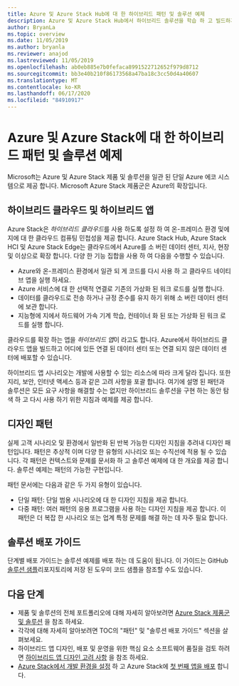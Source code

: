 ```yaml
---
title: Azure 및 Azure Stack Hub에 대 한 하이브리드 패턴 및 솔루션 예제
description: Azure 및 Azure Stack Hub에서 하이브리드 솔루션을 학습 하 고 빌드하기 위한 하이브리드 패턴 및 솔루션 예제에 대 한 개요입니다.
author: BryanLa
ms.topic: overview
ms.date: 11/05/2019
ms.author: bryanla
ms.reviewer: anajod
ms.lastreviewed: 11/05/2019
ms.openlocfilehash: ab0eb885e7b0fefaca8991522712652f979d8712
ms.sourcegitcommit: bb3e40b210f86173568a47ba18c3cc50d4a40607
ms.translationtype: MT
ms.contentlocale: ko-KR
ms.lasthandoff: 06/17/2020
ms.locfileid: "84910917"
---
```

# <a name="hybrid-patterns-and-solution-examples-for-azure-and-azure-stack"></a>Azure 및 Azure Stack에 대 한 하이브리드 패턴 및 솔루션 예제

Microsoft는 Azure 및 Azure Stack 제품 및 솔루션을 일관 된 단일 Azure 에코 시스템으로 제공 합니다. Microsoft Azure Stack 제품군은 Azure의 확장입니다.

## <a name="the-hybrid-cloud-and-hybrid-apps"></a>하이브리드 클라우드 및 하이브리드 앱

Azure Stack은 *하이브리드 클라우드*를 사용 하도록 설정 하 여 온-프레미스 환경 및에 지에 대 한 클라우드 컴퓨팅 민첩성을 제공 합니다. Azure Stack Hub, Azure Stack HCI 및 Azure Stack Edge는 클라우드에서 Azure를 소 버린 데이터 센터, 지사, 현장 및 이상으로 확장 합니다. 다양 한 기능 집합을 사용 하 여 다음을 수행할 수 있습니다.

- Azure와 온-프레미스 환경에서 일관 되 게 코드를 다시 사용 하 고 클라우드 네이티브 앱을 실행 하세요.
- Azure 서비스에 대 한 선택적 연결로 기존의 가상화 된 워크 로드를 실행 합니다.
- 데이터를 클라우드로 전송 하거나 규정 준수를 유지 하기 위해 소 버린 데이터 센터에 보관 합니다.
- 지능형에 지에서 하드웨어 가속 기계 학습, 컨테이너 화 된 또는 가상화 된 워크 로드를 실행 합니다.

클라우드를 확장 하는 앱을 *하이브리드 앱*이 라고도 합니다. Azure에서 하이브리드 클라우드 앱을 빌드하고 어디에 있든 연결 된 데이터 센터 또는 연결 되지 않은 데이터 센터에 배포할 수 있습니다.

하이브리드 앱 시나리오는 개발에 사용할 수 있는 리소스에 따라 크게 달라 집니다. 또한 지리, 보안, 인터넷 액세스 등과 같은 고려 사항을 포괄 합니다. 여기에 설명 된 패턴과 솔루션은 모든 요구 사항을 해결할 수는 없지만 하이브리드 솔루션을 구현 하는 동안 탐색 하 고 다시 사용 하기 위한 지침과 예제를 제공 합니다.

## <a name="design-patterns"></a>디자인 패턴

실제 고객 시나리오 및 환경에서 일반화 된 반복 가능한 디자인 지침을 추려내 디자인 패턴입니다. 패턴은 추상적 이며 다양 한 유형의 시나리오 또는 수직선에 적용 될 수 있습니다. 각 패턴은 컨텍스트와 문제를 문서화 하 고 솔루션 예제에 대 한 개요를 제공 합니다. 솔루션 예제는 패턴의 가능한 구현입니다.

패턴 문서에는 다음과 같은 두 가지 유형이 있습니다.

- 단일 패턴: 단일 범용 시나리오에 대 한 디자인 지침을 제공 합니다.
- 다중 패턴: 여러 패턴의 응용 프로그램을 사용 하는 디자인 지침을 제공 합니다. 이 패턴은 더 복잡 한 시나리오 또는 업계 특정 문제를 해결 하는 데 자주 필요 합니다.

## <a name="solution-deployment-guides"></a>솔루션 배포 가이드

단계별 배포 가이드는 솔루션 예제를 배포 하는 데 도움이 됩니다. 이 가이드는 GitHub [솔루션 샘플](https://github.com/Azure-Samples/azure-intelligent-edge-patterns)리포지토리에 저장 된 도우미 코드 샘플을 참조할 수도 있습니다.

## <a name="next-steps"></a>다음 단계

- 제품 및 솔루션의 전체 포트폴리오에 대해 자세히 알아보려면 [Azure Stack 제품군 및 솔루션](/azure-stack) 을 참조 하세요.
- 각각에 대해 자세히 알아보려면 TOC의 "패턴" 및 "솔루션 배포 가이드" 섹션을 살펴보세요.
- 하이브리드 앱 디자인, 배포 및 운영을 위한 핵심 요소 소프트웨어 품질을 검토 하려면 [하이브리드 앱 디자인 고려 사항](overview-app-design-considerations.md) 을 참조 하세요.
- [Azure Stack에서 개발 환경을 설정](/azure-stack/user/azure-stack-dev-start.md) 하 고 Azure Stack에 [첫 번째 앱을 배포](/azure-stack/user/azure-stack-dev-start-deploy-app.md) 합니다.
